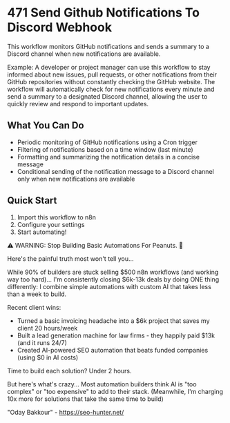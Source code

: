 # 471 Send Github Notifications To Discord Webhook

This workflow monitors GitHub notifications and sends a summary to a Discord channel when new notifications are available.

Example: A developer or project manager can use this workflow to stay informed about new issues, pull requests, or other notifications from their GitHub repositories without constantly checking the GitHub website. The workflow will automatically check for new notifications every minute and send a summary to a designated Discord channel, allowing the user to quickly review and respond to important updates.

## What You Can Do
- Periodic monitoring of GitHub notifications using a Cron trigger
- Filtering of notifications based on a time window (last minute)
- Formatting and summarizing the notification details in a concise message
- Conditional sending of the notification message to a Discord channel only when new notifications are available

## Quick Start
1. Import this workflow to n8n
2. Configure your settings
3. Start automating!

⚠️ WARNING: Stop Building Basic Automations For Peanuts. 🚫

Here's the painful truth most won't tell you...

While 90% of builders are stuck selling $500 n8n workflows (and working way too hard)...
I'm consistently closing $6k-13k deals by doing ONE thing differently:
I combine simple automations with custom AI that takes less than a week to build.

Recent client wins:
* Turned a basic invoicing headache into a $6k project that saves my client 20 hours/week
* Built a lead generation machine for law firms - they happily paid $13k (and it runs 24/7)
* Created AI-powered SEO automation that beats funded companies (using $0 in AI costs)

Time to build each solution? Under 2 hours.

But here's what's crazy...
Most automation builders think AI is "too complex" or "too expensive" to add to their stack.
(Meanwhile, I'm charging 10x more for solutions that take the same time to build)

"Oday Bakkour" - https://seo-hunter.net/

